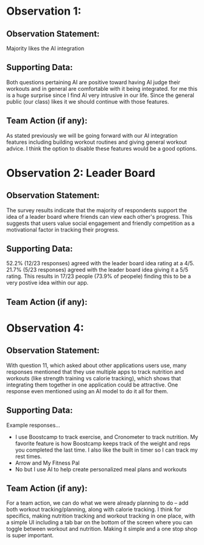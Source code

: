 <!--Elijah-->
# Observation 1: 
## Observation Statement: 
Majority likes the AI integration
## Supporting Data: 
Both questions pertaining AI are positive toward having AI judge their workouts and in general are comfortable with it being integrated. 
for me this is a huge surprise since I find AI very intrusive in our life.  Since the general public (our class) likes it we should continue with those features. 

## Team Action (if any):
As stated previously we will be going forward with our AI integration features including building workout routines and giving general workout advice.  I think the option to disable these features would be a good options.
<!--Anthony-->
# Observation 2: Leader Board
## Observation Statement: 
The survey results indicate that the majority of respondents support the idea of a leader board where friends can view each other's progress. This suggests that users value social engagement and friendly competition as a motivational factor in tracking their progress.
## Supporting Data: 
52.2% (12/23 responses) agreed with the leader board idea rating at a 4/5. 21.7% (5/23 responses) agreed with the leader board idea giving it a 5/5 rating. This results in 17/23 people (73.9% of peopele) finding this to be a very postive idea within our app. 
## Team Action (if any):
<!--Sully-->
# Observation 4:
## Observation Statement: 
With question 11, which asked about other applications users use, many responses mentioned that they use multiple apps to track nutrition and workouts (like strength training vs calorie tracking), which shows that integrating them together in one application could be attractive. One response even mentioned using an AI model to do it all for them.
## Supporting Data: 
Example responses... 
- I use Boostcamp to track exercise, and Cronometer to track nutrition. My favorite feature is how Boostcamp keeps track of the weight and reps you completed the last time. I also like the built in timer so I can track my rest times.
- Arrow and My Fitness Pal
- No but I use AI to help create personalized meal plans and workouts
## Team Action (if any): 
For a team action, we can do what we were already planning to do – add both workout tracking/planning, along with calorie tracking. I think for specifics, making nutrition tracking and workout tracking in one place, with a simple UI including a tab bar on the bottom of the screen where you can toggle between workout and nutrition. Making it simple and a one stop shop is super important.
